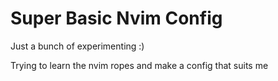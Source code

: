 # Super Basic Nvim Config

Just a bunch of experimenting :)

Trying to learn the nvim ropes and make a config that suits me
